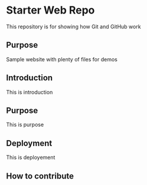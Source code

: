 # Starter Web Repo

This repository is for showing how Git and GitHub work

## Purpose

Sample website with plenty of files for demos

## Introduction
This is introduction

## Purpose
This is purpose

## Deployment
This is deployement

## How to contribute